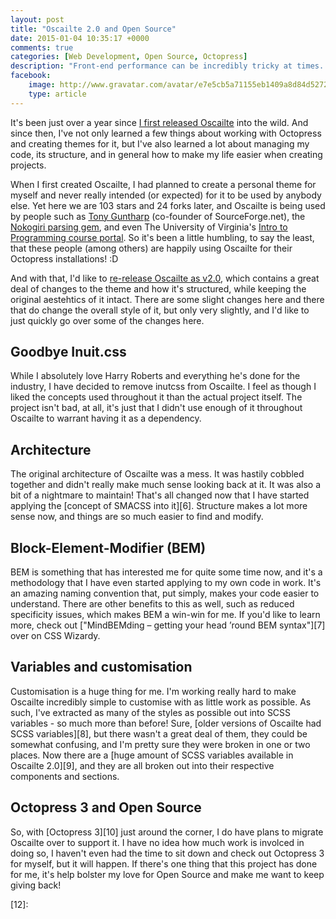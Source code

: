 ```yaml
---
layout: post
title: "Oscailte 2.0 and Open Source"
date: 2015-01-04 10:35:17 +0000
comments: true
categories: [Web Development, Open Source, Octopress]
description: "Front-end performance can be incredibly tricky at times. Here's some advice to help you get started in the right direction!"
facebook:
    image: http://www.gravatar.com/avatar/e7e5cb5a71155eb1409a8d84d52726c1.jpg?s=250
    type: article
---
```


It's been just over a year since [I first released Oscailte][1] into the wild.
And since then, I've not only learned a few things about working with Octopress
and creating themes for it, but I've also learned a lot about managing my code,
its structure, and in general how to make my life easier when creating projects.

<!-- more -->

When I first created Oscailte, I had planned to create a personal theme for myself
and never really intended (or expected) for it to be used by anybody else. Yet here
we are 103 stars and 24 forks later, and Oscailte is being used by people such as
[Tony Guntharp][3] (co-founder of SourceForge.net), the [Nokogiri parsing gem][4],
and even The University of Virginia's [Intro to Programming course portal][5]. So
it's been a little humbling, to say the least, that these people (among others) are
happily using Oscailte for their Octopress installations! :D

And with that, I'd like to [re-release Oscailte as v2.0][2], which contains a great
deal of changes to the theme and how it's structured, while keeping the original
aestehtics of it intact. There are some slight changes here and there that do change
the overall style of it, but only very slightly, and I'd like to just quickly go over
some of the changes here.

<h2 class="title--indent">Goodbye Inuit.css</h2>
While I absolutely love Harry Roberts and everything he's done for the industry, I
have decided to remove inutcss from Oscailte. I feel as though I liked the concepts
used throughout it than the actual project itself. The project isn't bad, at all, it's
just that I didn't use enough of it throughout Oscailte to warrant having it as a
dependency.

<h2 class="title--indent">Architecture</h2>
The original architecture of Oscailte was a mess. It was hastily cobbled together and
didn't really make much sense looking back at it. It was also a bit of a nightmare to
maintain! That's all changed now that I have started applying the [concept of SMACSS into
it][6]. Structure makes a lot more sense now, and things are so much easier to find and modify.

<h2 class="title--indent">Block-Element-Modifier (BEM)</h2>
BEM is something that has interested me for quite some time now, and it's a methodology
that I have even started applying to my own code in work. It's an amazing naming
convention that, put simply, makes your code easier to understand. There are
other benefits to this as well, such as reduced specificity issues, which makes
BEM a win-win for me. If you'd like to learn more, check out ["MindBEMding – getting your head ’round BEM syntax"][7]
over on CSS Wizardy.

<h2 class="title--indent">Variables and customisation</h2>
Customisation is a huge thing for me. I'm working really hard to make Oscailte
incredibly simple to customise with as little work as possible. As such, I've
extracted as many of the styles as possible out into SCSS variables - so much
more than before! Sure, [older versions of Oscailte had SCSS variables][8], but
there wasn't a great deal of them, they could be somewhat confusing, and I'm pretty
sure they were broken in one or two places. Now there are a [huge amount of SCSS
variables available in Oscailte 2.0][9], and they are all broken out into their
respective components and sections.

<h2 class="title--indent">Octopress 3 and Open Source</h2>
So, with [Octopress 3][10] just around the corner, I do have plans to migrate
Oscailte over to support it. I have no idea how much work is involced in doing
so, I haven't even had the time to sit down and check out Octopress 3 for myself,
but it will happen. If there's one thing that this project has done for me, it's
help bolster my love for Open Source and make me want to keep giving back!


[1]:  http://coog.ie/blog/2013/08/18/a-new-octopress-theme/
[2]:  https://github.com/coogie/oscailte/releases
[3]:  http://fusion94.org/
[4]:  http://www.nokogiri.org/
[5]:  http://cs1110.cs.virginia.edu/
[6]:  https://github.com/coogie/oscailte/blob/master/sass/oscailte/_oscailte.scss
[7]:  http://csswizardry.com/2013/01/mindbemding-getting-your-head-round-bem-syntax/
[8]:  https://github.com/coogie/oscailte/blob/fb04062e3099d9d901bf848d6eafefb300d73b8e/sass/oscailte/_variables.scss
[9]:  https://github.com/coogie/oscailte/blob/master/sass/oscailte/_variables.scss
[10]:
[11]:
[12]:
